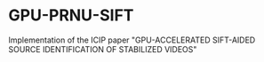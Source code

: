 # GPU-PRNU-SIFT
Implementation of the ICIP paper "GPU-ACCELERATED SIFT-AIDED SOURCE IDENTIFICATION OF STABILIZED VIDEOS"
